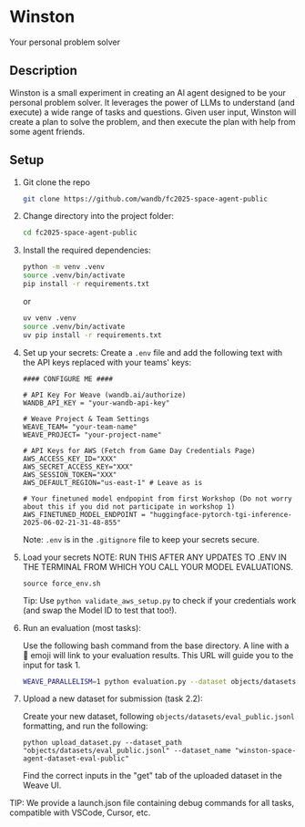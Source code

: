 # Winston
Your personal problem solver

## Description
Winston is a small experiment in creating an AI agent designed to be your personal problem solver. It leverages the power of LLMs to understand (and execute) a wide range of tasks and questions. Given user input, Winston will create a plan to solve the problem, and then execute the plan with help from some agent friends.

## Setup
1. Git clone the repo
   ```bash
   git clone https://github.com/wandb/fc2025-space-agent-public
   ```

2. Change directory into the project folder:
   ```bash
   cd fc2025-space-agent-public
   ```

3. Install the required dependencies:
   ```bash
   python -m venv .venv
   source .venv/bin/activate
   pip install -r requirements.txt
   ```
   or 
   ```bash
   uv venv .venv
   source .venv/bin/activate
   uv pip install -r requirements.txt
   ```

4. Set up your secrets:
   Create a `.env` file and add the following text with the API keys replaced with your teams' keys:
   ```
   #### CONFIGURE ME ####

   # API Key For Weave (wandb.ai/authorize)
   WANDB_API_KEY = "your-wandb-api-key" 

   # Weave Project & Team Settings
   WEAVE_TEAM= "your-team-name"
   WEAVE_PROJECT= "your-project-name"

   # API Keys for AWS (Fetch from Game Day Credentials Page)
   AWS_ACCESS_KEY_ID="XXX" 
   AWS_SECRET_ACCESS_KEY="XXX"
   AWS_SESSION_TOKEN="XXX"
   AWS_DEFAULT_REGION="us-east-1" # Leave as is

   # Your finetuned model endpopint from first Workshop (Do not worry about this if you did not participate in workshop 1)
   AWS_FINETUNED_MODEL_ENDPOINT = "huggingface-pytorch-tgi-inference-2025-06-02-21-31-48-855"
   ```

   Note: `.env` is in the `.gitignore` file to keep your secrets secure.

5. Load your secrets
   NOTE: RUN THIS AFTER ANY UPDATES TO .ENV IN THE TERMINAL FROM WHICH YOU CALL YOUR MODEL EVALUATIONS.
   
   ```
   source force_env.sh
   ```
   
   Tip: Use `python validate_aws_setup.py` to check if your credentials work (and swap the Model ID to test that too!).


6. Run an evaluation (most tasks):

   Use the following bash command from the base directory. A line with a 🍩 emoji will link to your evaluation results. 
   This URL will guide you to the input for task 1.

   ```bash
   WEAVE_PARALLELISM=1 python evaluation.py --dataset objects/datasets/eval_public.jsonl   
   ```

7. Upload a new dataset for submission (task 2.2):

   Create your new dataset, following `objects/datasets/eval_public.jsonl` formatting, and run the following:
   ```
   python upload_dataset.py --dataset_path "objects/datasets/eval_public.jsonl" --dataset_name "winston-space-agent-dataset-eval-public"
   ```

   Find the correct inputs in the "get" tab of the uploaded dataset in the Weave UI.


TIP: We provide a launch.json file containing debug commands for all tasks, compatible with VSCode, Cursor, etc.
